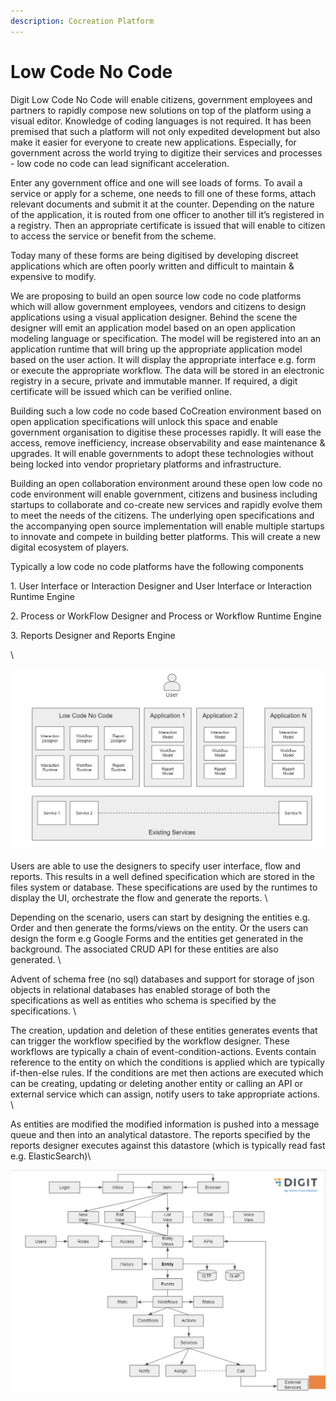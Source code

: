 ```yaml
---
description: Cocreation Platform
---
```


# Low Code No Code

Digit Low Code No Code will enable citizens, government employees and partners to rapidly compose new solutions on top of the platform using a visual editor. Knowledge of coding languages is not required. It has been premised that such a platform will not only expedited development but also make it easier for everyone to create new applications. Especially, for government across the world trying to digitize their services and processes - low code no code can lead significant acceleration.

Enter any government office and one will see loads of forms. To avail a service or apply for a scheme, one needs to fill one of these forms, attach relevant documents and submit it at the counter. Depending on the nature of the application, it is routed from one officer to another till it’s registered in a registry. Then an appropriate certificate is issued that will enable to citizen to access the service or benefit from the scheme.&#x20;

Today many of these forms are being digitised by developing discreet applications which are often poorly written and difficult to maintain & expensive to modify.&#x20;

We are proposing to build an open source low code no code platforms which will allow government employees, vendors and citizens to design applications using a visual application designer. Behind the scene the designer will emit an application model based on an open application modeling language or specification. The model will be registered into an an application runtime that will bring up the appropriate application model based on the user action. It will display the appropriate interface e.g. form or execute the appropriate workflow. The data will be stored in an electronic registry in a secure, private and immutable manner. If required, a digit certificate will be issued which can be verified online.&#x20;

Building such a low code no code based CoCreation environment based on open application specifications will unlock this space and enable government organisation to digitise these processes rapidly. It will ease the access, remove inefficiency, increase observability and ease maintenance & upgrades. It will enable governments to adopt these technologies without being locked into vendor proprietary platforms and infrastructure.&#x20;

Building an open collaboration environment around these open low code no code environment will enable government, citizens and business including startups to collaborate and co-create new services and rapidly evolve them to meet the needs of the citizens. The underlying open specifications and the accompanying open source implementation will enable multiple startups to innovate and compete in building better platforms. This will create a new digital ecosystem of players.&#x20;

Typically a low code no code platforms have the following components

1\. User Interface or Interaction Designer and User Interface or Interaction Runtime Engine

2\. Process or WorkFlow Designer and Process or Workflow Runtime Engine

3\. Reports Designer and Reports Engine

\


![](<../../.gitbook/assets/image (15) (1) (1).png>)

Users are able to use the designers to specify user interface, flow and reports. This results in a well defined specification which are stored in the files system or database. These specifications are used by the runtimes to display the UI, orchestrate the flow and generate the reports. \


Depending on the scenario, users can start by designing the entities e.g. Order and then generate the forms/views on the entity. Or the users can design the form e.g Google Forms and the entities get generated in the background. The associated CRUD API for these entities are also generated. \


Advent of schema free (no sql) databases and support for storage of json objects in relational databases has enabled storage of both the specifications as well as entities who schema is specified by the specifications. \


The creation, updation and deletion of these entities generates events that can trigger the workflow specified by the workflow designer.  These workflows are typically a chain of event-condition-actions. Events contain reference to the entity on which the conditions is applied which are typically if-then-else rules. If the conditions are met then actions are executed which can be creating, updating or deleting another entity or calling an API or external service which can assign, notify users to take appropriate actions. \


As entities are modified the modified information is pushed into a message queue and then into an analytical datastore. The reports specified by the reports designer executes against this datastore (which is typically read fast e.g. ElasticSearch)\


![](<../../.gitbook/assets/image (51).png>)
